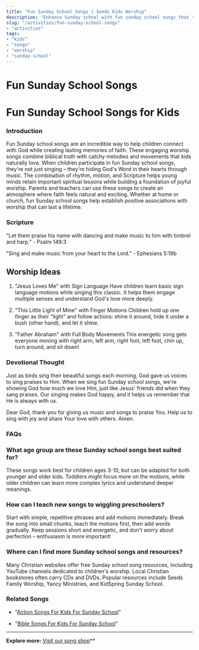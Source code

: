 ```yaml
---
title: "Fun Sunday School Songs | Seeds Kids Worship"
description: "Enhance Sunday school with fun sunday school songs that teach faith through music. Educational worship resources for children."
slug: "/activities/fun-sunday-school-songs"
- "activities"
tags:
- "kids"
- "songs"
- "worship"
- "sunday-school"
---
```


# Fun Sunday School Songs

# Fun Sunday School Songs for Kids

### Introduction
Fun Sunday school songs are an incredible way to help children connect with God while creating lasting memories of faith. These engaging worship songs combine biblical truth with catchy melodies and movements that kids naturally love. When children participate in fun Sunday school songs, they're not just singing – they're hiding God's Word in their hearts through music. The combination of rhythm, motion, and Scripture helps young minds retain important spiritual lessons while building a foundation of joyful worship. Parents and teachers can use these songs to create an atmosphere where faith feels natural and exciting. Whether at home or church, fun Sunday school songs help establish positive associations with worship that can last a lifetime.

### Scripture
"Let them praise his name with dancing and make music to him with timbrel and harp." - Psalm 149:3

"Sing and make music from your heart to the Lord." - Ephesians 5:19b

## Worship Ideas
1. "Jesus Loves Me" with Sign Language
Have children learn basic sign language motions while singing this classic. It helps them engage multiple senses and understand God's love more deeply.

2. "This Little Light of Mine" with Finger Motions
Children hold up one finger as their "light" and follow actions: shine it around, hide it under a bush (other hand), and let it shine.

3. "Father Abraham" with Full Body Movements
This energetic song gets everyone moving with right arm, left arm, right foot, left foot, chin up, turn around, and sit down!

### Devotional Thought
Just as birds sing their beautiful songs each morning, God gave us voices to sing praises to Him. When we sing fun Sunday school songs, we're showing God how much we love Him, just like Jesus' friends did when they sang praises. Our singing makes God happy, and it helps us remember that He is always with us.

Dear God, thank you for giving us music and songs to praise You. Help us to sing with joy and share Your love with others. Amen.

### FAQs

### What age group are these Sunday school songs best suited for?
These songs work best for children ages 3-10, but can be adapted for both younger and older kids. Toddlers might focus more on the motions, while older children can learn more complex lyrics and understand deeper meanings.

### How can I teach new songs to wiggling preschoolers?
Start with simple, repetitive phrases and add motions immediately. Break the song into small chunks, teach the motions first, then add words gradually. Keep sessions short and energetic, and don't worry about perfection – enthusiasm is more important!

### Where can I find more Sunday school songs and resources?
Many Christian websites offer free Sunday school song resources, including YouTube channels dedicated to children's worship. Local Christian bookstores often carry CDs and DVDs. Popular resources include Seeds Family Worship, Yancy Ministries, and KidSpring Sunday School.

### Related Songs

- "[Action Songs For Kids For Sunday School](/activities/action-songs-for-kids-for-sunday-school/)"

- "[Bible Songs For Kids For Sunday School](/activities/bible-songs-for-kids-for-sunday-school/)"

---

**Explore more:** [Visit our song shop](https://seedskidsworship.com/shop)**

<!-- Schema Markup -->
<script type="application/ld+json">
{
  "@context": "https://schema.org",
  "@type": "MusicRecording",
  "name": "Fun Sunday School Songs",
  "byArtist": {
    "@type": "MusicGroup",
    "name": "Seeds Kids Worship"
  },
  "isFamilyFriendly": true,
  "url": "https://seedskidsworship.com/activities/fun-sunday-school-songs/"
}
</script>